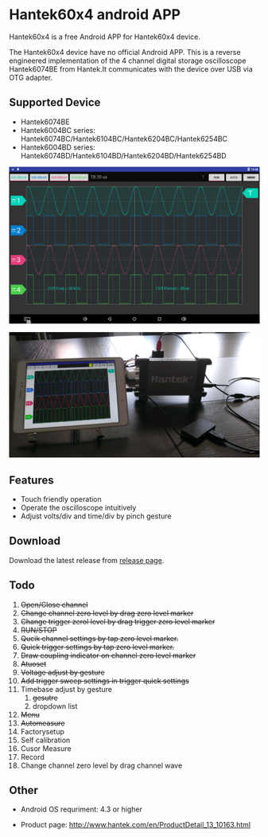 # Hantek60x4 android APP

Hantek60x4 is a free Android APP for Hantek60x4 device.

The Hantek60x4 device have no official Android APP. This is a reverse engineered implementation of the 4 channel digital storage oscilloscope Hantek6074BE from Hantek.It communicates with the device over USB via OTG adapter.

## Supported Device

- Hantek6074BE
- Hantek6004BC series: Hantek6074BC/Hantek6104BC/Hantek6204BC/Hantek6254BC
- Hantek6004BD series: Hantek6074BD/Hantek6104BD/Hantek6204BD/Hantek6254BD

![hantek6000-screenshot](hantek6000-screenshot.png)

![OTG-connect](otg_connect.PNG)

## Features

- Touch friendly operation
- Operate the oscilloscope intuitively
- Adjust volts/div and time/div by pinch gesture

## Download

Download the latest release from [release page](https://github.com/hackhantek/hantek6004/releases).

## Todo

1. ~~Open/Close channel~~
2. ~~Change channel zero level by drag zero level marker~~
3. ~~Change trigger zerol level by drag trigger zero level marker~~
4. ~~RUN/STOP~~
5. ~~Qucik channel settings by tap zero level marker.~~
6. ~~Quick trigger settings by tap zero level marker.~~
7. ~~Draw coupling indicator on channel zero level marker~~
8. ~~Atuoset~~
9. ~~Voltage adjust by gesture~~
10. ~~Add trigger sweep settings in trigger quick settings~~
11. Timebase adjust by gesture
    1. ~~gesutre~~
    2. dropdown list
12. ~~Menu~~
13. ~~Automeasure~~
14. Factorysetup
15. Self calibration
16. Cusor Measure
17. Record
18. Change channel zero level by drag channel wave

## Other

- Android OS requriment: 4.3 or higher

- Product page: http://www.hantek.com/en/ProductDetail_13_10163.html
